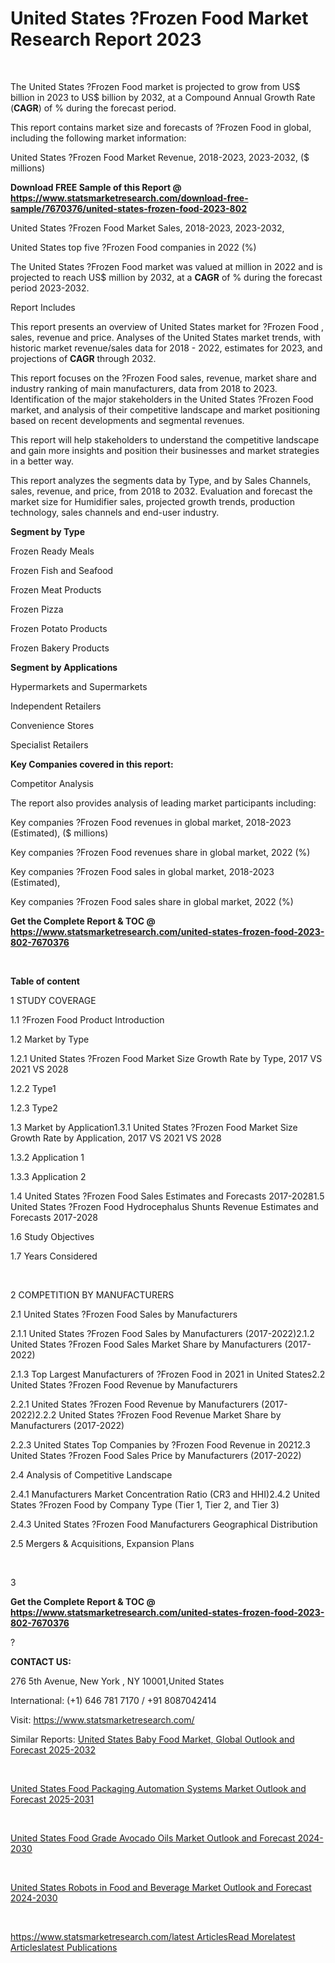 <h1>United States ?Frozen Food Market Research Report 2023</h1><br/><p>The United States ?Frozen Food market is projected to grow from US$ billion in 2023 to US$ billion by 2032, at a Compound Annual Growth Rate (<strong>CAGR</strong>) of % during the forecast period.</p>
 
 
 
 <p>This report contains market size and forecasts of ?Frozen Food in global, including the following market information:</p>
 
 
 
 <p>United States ?Frozen Food Market Revenue, 2018-2023, 2023-2032, ($ millions)</p>
 
 
 
 <p><strong>Download FREE Sample of this Report @ <a href="https://www.statsmarketresearch.com/download-free-sample/7670376/united-states-frozen-food-2023-802">https://www.statsmarketresearch.com/download-free-sample/7670376/united-states-frozen-food-2023-802</a></strong></p>
 
 
 
 <p>United States ?Frozen Food Market Sales, 2018-2023, 2023-2032,</p>
 
 
 
 <p>United States top five ?Frozen Food companies in 2022 (%)</p>
 
 
 
 <p>The United States ?Frozen Food market was valued at million in 2022 and is projected to reach US$ million by 2032, at a <strong>CAGR</strong> of % during the forecast period 2023-2032.</p>
 
 
 
 <p>Report Includes</p>
 
 
 
 <p>This report presents an overview of United States market for ?Frozen Food , sales, revenue and price. Analyses of the United States market trends, with historic market revenue/sales data for 2018 - 2022, estimates for 2023, and projections of <strong>CAGR</strong> through 2032.</p>
 
 
 
 <p>This report focuses on the ?Frozen Food sales, revenue, market share and industry ranking of main manufacturers, data from 2018 to 2023. Identification of the major stakeholders in the United States ?Frozen Food market, and analysis of their competitive landscape and market positioning based on recent developments and segmental revenues.</p>
 
 
 
 <p>This report will help stakeholders to understand the competitive landscape and gain more insights and position their businesses and market strategies in a better way.</p>
 
 
 
 <p>This report analyzes the segments data by Type, and by Sales Channels, sales, revenue, and price, from 2018 to 2032. Evaluation and forecast the market size for Humidifier sales, projected growth trends, production technology, sales channels and end-user industry.</p>
 
 
 
 <p><strong>Segment by Type</strong></p>
 
 
 
 <p>Frozen Ready Meals</p>
 
 
 
 <p>Frozen Fish and Seafood</p>
 
 
 
 <p>Frozen Meat Products</p>
 
 
 
 <p>Frozen Pizza</p>
 
 
 
 <p>Frozen Potato Products</p>
 
 
 
 <p>Frozen Bakery Products</p>
 
 
 
 <p><strong>Segment <strong><strong>by Applications</strong></strong></strong></p>
 
 
 
 <p>Hypermarkets and Supermarkets</p>
 
 
 
 <p>Independent Retailers</p>
 
 
 
 <p>Convenience Stores</p>
 
 
 
 <p>Specialist Retailers</p>
 
 
 
 <p><strong>Key Companies covered in this report:</strong></p>
 
 
 
 <p>Competitor Analysis</p>
 
 
 
 <p>The report also provides analysis of leading market participants including:</p>
 
 
 
 <p>Key companies ?Frozen Food revenues in global market, 2018-2023 (Estimated), ($ millions)</p>
 
 
 
 <p>Key companies ?Frozen Food revenues share in global market, 2022 (%)</p>
 
 
 
 <p>Key companies ?Frozen Food sales in global market, 2018-2023 (Estimated),</p>
 
 
 
 <p>Key companies ?Frozen Food sales share in global market, 2022 (%)</p>
 
 
 
 <div><b>Get the Complete Report & TOC @ <a href="https://www.statsmarketresearch.com/united-states-frozen-food-2023-802-7670376">https://www.statsmarketresearch.com/united-states-frozen-food-2023-802-7670376</a></b></div>
 
 
 
 <p><br />
 
 <b>Table of content</b></p>
 
 
 
 <p>1 STUDY COVERAGE<br />
 
 1.1 ?Frozen Food Product Introduction<br />
 
 1.2 Market by Type<br />
 
 1.2.1 United States ?Frozen Food Market Size Growth Rate by Type, 2017 VS 2021 VS 2028<br />
 
 1.2.2 Type1<br />
 
 1.2.3 Type2<br />
 
 1.3 Market by Application1.3.1 United States ?Frozen Food Market Size Growth Rate by Application, 2017 VS 2021 VS 2028<br />
 
 1.3.2 Application 1<br />
 
 1.3.3 Application 2<br />
 
 1.4 United States ?Frozen Food Sales Estimates and Forecasts 2017-20281.5 United States ?Frozen Food Hydrocephalus Shunts Revenue Estimates and Forecasts 2017-2028<br />
 
 1.6 Study Objectives<br />
 
 1.7 Years Considered<br />
 
 <br />
 
 2 COMPETITION BY MANUFACTURERS<br />
 
 2.1 United States ?Frozen Food Sales by Manufacturers<br />
 
 2.1.1 United States ?Frozen Food Sales by Manufacturers (2017-2022)2.1.2 United States ?Frozen Food Sales Market Share by Manufacturers (2017-2022)<br />
 
 2.1.3 Top Largest Manufacturers of ?Frozen Food in 2021 in United States2.2 United States ?Frozen Food Revenue by Manufacturers<br />
 
 2.2.1 United States ?Frozen Food Revenue by Manufacturers (2017-2022)2.2.2 United States ?Frozen Food Revenue Market Share by Manufacturers (2017-2022)<br />
 
 2.2.3 United States Top Companies by ?Frozen Food Revenue in 20212.3 United States ?Frozen Food Sales Price by Manufacturers (2017-2022)<br />
 
 2.4 Analysis of Competitive Landscape<br />
 
 2.4.1 Manufacturers Market Concentration Ratio (CR3 and HHI)2.4.2 United States ?Frozen Food by Company Type (Tier 1, Tier 2, and Tier 3)<br />
 
 2.4.3 United States ?Frozen Food Manufacturers Geographical Distribution<br />
 
 2.5 Mergers & Acquisitions, Expansion Plans<br />
 
 <br />
 
 3</p>
 
 
 
 <div><b>Get the Complete Report & TOC @ <a href="https://www.statsmarketresearch.com/united-states-frozen-food-2023-802-7670376">https://www.statsmarketresearch.com/united-states-frozen-food-2023-802-7670376</a></b></div>
 
 
 
 <p>? </p>
 
 
 
 <p><b>CONTACT US:</b><br />
 
 276 5th Avenue, New York , NY 10001,United States<br />
 
 International: (+1) 646 781 7170 / +91 8087042414<br />
 
 Visit: <a href="https://www.statsmarketresearch.com/">https://www.statsmarketresearch.com/</a><br />
 
 Similar Reports: <a href="https://www.statsmarketresearch.com/united-states-frozen-food-2023-802-7670376">United States Baby Food Market, Global Outlook and Forecast 2025-2032</a><br />
 
 <br />
 
 <a href="https://www.statsmarketresearch.com/united-states-frozen-food-2023-802-7670376">United States Food Packaging Automation Systems Market Outlook and Forecast 2025-2031</a><br />
 
 <br />
 
 <a href="https://www.statsmarketresearch.com/united-states-frozen-food-2023-802-7670376">United States Food Grade Avocado Oils Market Outlook and Forecast 2024-2030</a><br />
 
 <br />
 
 <a href="https://www.statsmarketresearch.com/united-states-frozen-food-2023-802-7670376">United States Robots in Food and Beverage Market Outlook and Forecast 2024-2030</a><br />
 
 <br />
 
 <a href="https://gyeongbokgung.com">https://www.statsmarketresearch.com/</a><a href="https://hallyeomaritime.com">latest Articles</a><a href="https://jingwansa.com">Read More</a><a href="https://nguoiviet.jp/">latest Articles</a><a href="https://www.intelmarketresearch.com/">latest Publications</a></p>
